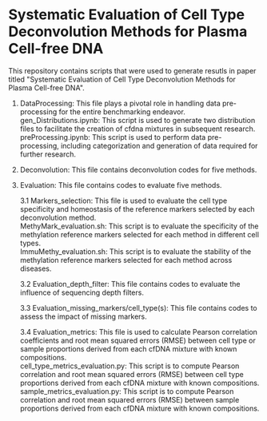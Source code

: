 Systematic Evaluation of Cell Type Deconvolution Methods for Plasma Cell-free DNA
=================================================================================
This repository contains scripts that were used to generate resutls in paper titled "Systematic Evaluation of Cell Type Deconvolution Methods for Plasma Cell-free DNA".  
1. DataProcessing: This file plays a pivotal role in handling data pre-processing for the entire benchmarking endeavor.
<br>gen_Distributions.ipynb: This script is used to generate two distribution files to facilitate the creation of cfdna mixtures in subsequent research. <br>preProcessing.ipynb: This script is used to perform data pre-processing, including categorization and generation of data required for further research.
  
2. Deconvolution: This file contains deconvolution codes for five methods.
3. Evaluation: This file contains codes to evaluate five methods.

   3.1 Markers_selection: This file is used to evaluate the cell type specificity and homeostasis of the reference markers selected by each deconvolution method.
   <br>  MethyMark_evaluation.sh: This script is to evaluate the specificity of the methylation reference markers selected for each method in different cell types.
   <br>ImmuMethy_evaluation.sh: This script is to evaluate the stability of the methylation reference markers selected for each method across diseases.

   3.2   Evaluation_depth_filter: This file contains codes to evaluate the influence of sequencing depth filters.

   3.3 Evaluation_missing_markers/cell_type(s): This file contains codes to assess the impact of missing markers.

   3.4 Evaluation_metrics: This file is used to calculate Pearson correlation coefficients and root mean squared errors (RMSE) between cell type or sample proportions derived from each cfDNA mixture with known compositions.
    <br>  cell_type_metrics_evaluation.py: This script is to compute Pearson correlation and root mean squared errors (RMSE) between cell type proportions derived from each cfDNA mixture with known compositions.
    <br>  sample_metrics_evaluation.py: This script is to compute Pearson correlation and root mean squared errors (RMSE) between sample proportions derived from each cfDNA mixture with known compositions.

